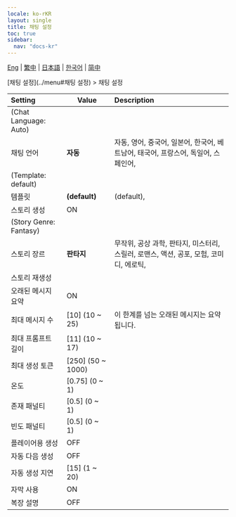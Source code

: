 ```yaml
---
locale: ko-rKR
layout: single
title: 채팅 설정
toc: true
sidebar:
  nav: "docs-kr"
---
```

[Eng](/dancexr/menu/2025.4/chat/chat_settings) | [繁中](/tw/dancexr/menu/2025.4/chat/chat_settings) | [日本語](/jp/dancexr/menu/2025.4/chat/chat_settings) | [한국어](/kr/dancexr/menu/2025.4/chat/chat_settings) | [简中](/zh/dancexr/menu/2025.4/chat/chat_settings)

[채팅 설정](../menu#채팅 설정) > 채팅 설정



| Setting | Value | Description |
| :--- | --- | :--- |
| (Chat Language: Auto) || 
| 채팅 언어 | **자동** | 자동, 영어, 중국어, 일본어, 한국어, 베트남어, 태국어, 프랑스어, 독일어, 스페인어,  |
| (Template: default) || 
| 템플릿 | **(default)** | (default),  |
| 스토리 생성 | ON | 
| (Story Genre: Fantasy) || 
| 스토리 장르 | **판타지** | 무작위, 공상 과학, 판타지, 미스터리, 스릴러, 로맨스, 액션, 공포, 모험, 코미디, 에로틱,  |
| 스토리 재생성 || 
| 오래된 메시지 요약 | ON | 
| 최대 메시지 수 | [10] (10 ~ 25) | 이 한계를 넘는 오래된 메시지는 요약됩니다.
| 최대 프롬프트 길이 | [11] (10 ~ 17) | 
| 최대 생성 토큰 | [250] (50 ~ 1000) | 
| 온도 | [0.75] (0 ~ 1) | 
| 존재 패널티 | [0.5] (0 ~ 1) | 
| 빈도 패널티 | [0.5] (0 ~ 1) | 
| 플레이어용 생성 | OFF | 
| 자동 다음 생성 | OFF | 
| 자동 생성 지연 | [15] (1 ~ 20) | 
| 자막 사용 | ON | 
| 복장 설명 | OFF | 
